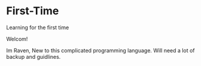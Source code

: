 # First-Time
Learning for the first time

Welcom!

Im Raven, New to this complicated programming language.
Will need a lot of backup and guidlines.
